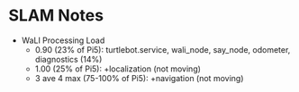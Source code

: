 # SLAM Notes


- WaLI Processing Load
  - 0.90 (23% of Pi5): turtlebot.service, wali_node, say_node, odometer, diagnostics (14%)
  - 1.00 (25% of Pi5): +localization (not moving)
  - 3 ave 4 max (75-100% of Pi5): +navigation (not moving)
